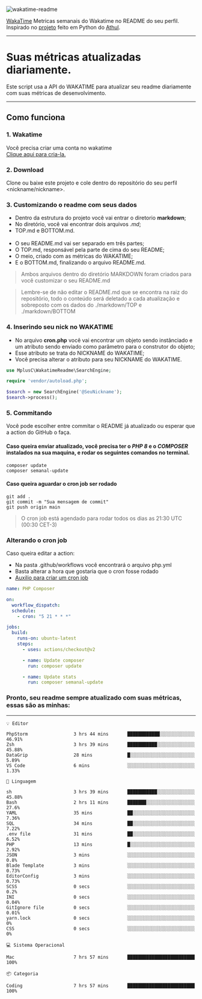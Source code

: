![wakatime-readme](https://socialify.git.ci/bymatheus/wakatime-readme/image?description=1&descriptionEditable=M%C3%A9tricas%20semanais%20do%20Wakatime%20no%20seu%20README%20de%20perfil.&font=KoHo&forks=1&language=1&owner=1&pattern=Signal&stargazers=1&theme=Dark)

[WakaTime](https://wakatime.com) Metricas semanais do Wakatime no README do seu perfil. <br>
Inspirado no [projeto](https://github.com/athul/waka-readme) feito em Python do [Athul](https://github.com/athul).
___

# Suas métricas atualizadas diariamente.
Este script usa a API do WAKATIME para atualizar seu readme diariamente com suas métricas de desenvolvimento.

___

## Como funciona

### 1. Wakatime
Você precisa criar uma conta no wakatime <br>
[Clique aqui para cria-la.](https://wakatime.com) 

### 2. Download
Clone ou baixe este projeto e cole dentro do repositório do seu perfil <nickname/nickname>.

### 3. Customizando o readme com seus dados
- Dentro da estrutura do projeto você vai entrar o diretorio **markdown**;  
- No diretório, você vai encontrar dois arquivos *.md*;
- TOP.md e BOTTOM.md.
<br><br>
- O seu README.md vai ser separado em três partes; 
- O TOP.md, responsável pela parte de cima do seu README;
- O meio, criado com as métricas do WAKATIME;
- E o BOTTOM.md, finalizando o arquivo README.md.<br>

> Ambos arquivos dentro do diretório MARKDOWN foram criados para você customizar o seu README.md

> Lembre-se de não editar o README.md que se encontra na raiz do repositório, todo o conteúdo será deletado a cada atualização e sobreposto com os dados do ./markdown/TOP e ./markdown/BOTTOM

### 4. Inserindo seu nick no WAKATIME
- No arquivo **cron.php** você vai encontrar um objeto sendo instânciado e um atributo sendo enviado como parâmetro para o construtor do objeto;
- Esse atributo se trata do NICKNAME do WAKATIME;
- Você precisa alterar o atributo para seu NICKNAME do WAKATIME.

```php
use MplusC\WakatimeReadme\SearchEngine;

require 'vendor/autoload.php';

$search = new SearchEngine('@SeuNickname');
$search->process();
```

### 5. Commitando
Você pode escolher entre commitar o README já atualizado ou esperar que a action do GitHub o faça. <br>

#### Caso queira enviar atualizado, você precisa ter o *PHP 8* e o *COMPOSER* instalados na sua maquina, e rodar os seguintes comandos no terminal.
```composer
composer update
composer semanal-update 
```

#### Caso queira aguardar o cron job ser rodado 
```git 
git add .
git commit -m "Sua mensagem de commit"
git push origin main
```

>O cron job está agendado para rodar todos os dias as 21:30 UTC (00:30 CET-3) 

### Alterando o cron job
Caso queira editar a action:

- Na pasta .github/workflows você encontrará o arquivo php.yml
- Basta alterar a hora que gostaria que o cron fosse rodado
- [Auxilio para criar um cron job](https://crontab.guru)

```yml
name: PHP Composer

on:
  workflow_dispatch:
  schedule:
    - cron: "5 21 * * *"

jobs:
  build:
    runs-on: ubuntu-latest
    steps:
      - uses: actions/checkout@v2

      - name: Update composer
        run: composer update

      - name: Update stats
        run: composer semanal-update
```

### Pronto, seu readme sempre atualizado com suas métricas, essas são as minhas:

___
```text
💡 Editor

PhpStorm                 3 hrs 44 mins       ████████████░░░░░░░░░░░░░     46.91%
Zsh                      3 hrs 39 mins       ███████████░░░░░░░░░░░░░░     45.88%
DataGrip                 28 mins             █░░░░░░░░░░░░░░░░░░░░░░░░      5.89%
VS Code                  6 mins              ░░░░░░░░░░░░░░░░░░░░░░░░░      1.33%
```
```text
💬 Linguagem

sh                       3 hrs 39 mins       ███████████░░░░░░░░░░░░░░     45.88%
Bash                     2 hrs 11 mins       ███████░░░░░░░░░░░░░░░░░░      27.6%
YAML                     35 mins             ██░░░░░░░░░░░░░░░░░░░░░░░      7.36%
SQL                      34 mins             ██░░░░░░░░░░░░░░░░░░░░░░░      7.22%
.env file                31 mins             ██░░░░░░░░░░░░░░░░░░░░░░░      6.52%
PHP                      13 mins             █░░░░░░░░░░░░░░░░░░░░░░░░      2.92%
JSON                     3 mins              ░░░░░░░░░░░░░░░░░░░░░░░░░       0.8%
Blade Template           3 mins              ░░░░░░░░░░░░░░░░░░░░░░░░░      0.73%
EditorConfig             3 mins              ░░░░░░░░░░░░░░░░░░░░░░░░░      0.73%
SCSS                     0 secs              ░░░░░░░░░░░░░░░░░░░░░░░░░       0.2%
INI                      0 secs              ░░░░░░░░░░░░░░░░░░░░░░░░░      0.04%
GitIgnore file           0 secs              ░░░░░░░░░░░░░░░░░░░░░░░░░      0.01%
yarn.lock                0 secs              ░░░░░░░░░░░░░░░░░░░░░░░░░         0%
CSS                      0 secs              ░░░░░░░░░░░░░░░░░░░░░░░░░         0%
```
```text
💻 Sistema Operacional

Mac                      7 hrs 57 mins       █████████████████████████       100%
```
```text
📦 Categoria

Coding                   7 hrs 57 mins       █████████████████████████       100%
```
